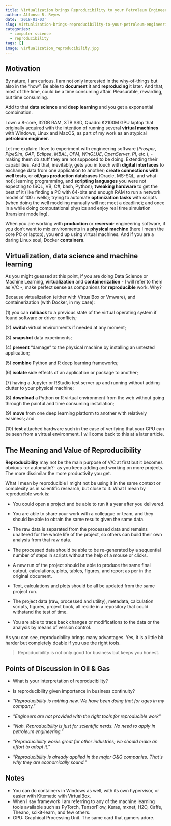 ```yaml
---
title: Virtualization brings Reproducibility to your Petroleum Engineering Workflow
author: Alfonso R. Reyes
date: '2018-01-03'
slug: virtualization-brings-reproducibility-to-your-petroleum-engineering-workflow
categories:
  - computer science
  - reproducibility
tags: []
image: virtualization_reproducibility.jpg
---
```



## Motivation
By nature, I am curious. I am not only interested in the why-of-things but also in the “how”. Be able to **document** it and **reproducing** it later. And that, most of the time, could be a time consuming affair. Pleasurable, rewarding, but time consuming.

Add to that __data science__ and __deep learning__ and you get a exponential combination.

I own a 8-core, 32GB RAM, 3TB SSD, Quadro K2100M GPU laptop that originally acquired with the intention of running several __virtual machines__ with Windows, Linux and MacOS, as part of my work as an atypical __petroleum engineer__.

Let me explain: I love to experiment with engineering software (_Prosper_, _PipeSim_, _GAP_, _Eclipse_, _MBAL_, _OFM_, _WinGLUE_, _OpenServer_, _PI_, etc.), - making them do stuff they are not supposed to be doing. Extending their capabilities. And that, inevitably, gets you in touch with __digital interfaces__ to exchange data from one application to another; __create connections with well tests__, or __oil/gas production databases__ (Oracle, MS-SQL, and what-not); learning programming, and __scripting languages__ you were not expecting to (SQL, VB, C#, bash, Python); __tweaking hardware__ to get the best of it (like finding a PC with 64-bits and enough RAM to run a network model of 100+ wells); trying to automate __optimization tasks__ with scripts (when doing the well modeling manually will not meet a deadline); and once in a while doing computational physics and enjoy real time simulation (transient modeling).

When you are working with __production__ or __reservoir__ engineering software, if you don’t want to mix environments in a __physical machine__ (here I mean the core PC or laptop), you end up using virtual machines. And if you are a daring Linux soul, Docker __containers__.

## Virtualization, data science and machine learning
As you might guessed at this point, if you are doing Data Science or Machine Learning, __virtualization__ and __containerization__ - I will refer to them as V/C -, make perfect sense as companions for __reproducible__ work. Why?

Because virtualization (either with VirtualBox or Vmware), and containerization (with Docker, in my case): 

(1) you can __rollback__ to a previous state of the virtual operating system if found software or driver conflicts; 

(2) __switch__ virtual environments if needed at any moment; 

(3) __snapshot__ data experiments; 

(4) __prevent__ “damage” to the physical machine by installing an untested application; 

(5) __combine__ Python and R deep learning frameworks; 

(6) __isolate__ side effects of an application or package to another; 

(7) having a Jupyter or RStudio test server up and running without adding clutter to your physical machine; 

(8) __download__ a Python or R virtual environment from the web without going through the painful and time consuming installation; 

(9) __move__ from one deep learning platform to another with relatively easiness; and 

(10) __test__ attached hardware such in the case of verifying that your GPU can be seen from a virtual environment. I will come back to this at a later article.

## The Meaning and Value of Reproducibility
__Reproducibility__ may not be the main purpose of V/C at first but it becomes obvious -or automatic?- as you keep adding and working on more projects. The more dissimilar the more productivity you get.

What I mean by reproducible I might not be using it in the same context or complexity as in scientific research, but close to it. What I mean by reproducible work is:

* You could open a project and be able to run it a year after you delivered.

* You are able to share your work with a colleague or team, and they should be able to obtain the same results given the same data.

* The raw data is separated from the processed data and remains unaltered for the whole life of the project, so others can build their own analysis from that raw data.

* The processed data should be able to be re-generated by a sequential number of steps in scripts without the help of a mouse or clicks.

* A new run of the project should be able to produce the same final output, calculations, plots, tables, figures, and report as per in the original document.

* Text, calculations and plots should be all be updated from the same project run.

* The project data (raw, processed and utility), metadata, calculation scripts, figures, project book, all reside in a repository that could withstand the test of time.

* You are able to trace back changes or modifications to the data or the analysis by means of version control.

As you can see, reproducibility brings many advantages. Yes, it is a little bit harder but completely doable if you use the right tools.

> Reproducibility is not only good for business but keeps you honest.

## Points of Discussion in Oil & Gas
* What is your interpretation of reproducibility?

* Is reproducibility given importance in business continuity?

* *"Reproducibility is nothing new. We have been doing that for ages in my company."*

* *"Engineers are not provided with the right tools for reproducible work"*

* *"Nah. Reproducibility is just for scientific nerds. No need to apply in petroleum engineering."*

* *"Reproducibility works great for other industries; we should make an effort to adopt it."*

* *"Reproducibility is already applied in the major O&G companies. That's why they are economically sound."*


## Notes

* You can do containers in Windows as well, with its own hypervisor, or easier with Kitematic with VirtualBox.
* When I say framework I am referring to any of the machine learning tools available such as PyTorch, TensorFlow, Keras, mxnet, H2O, Caffe, Theano, scikit-learn, and few others.
* GPU: Graphical Processing Unit. The same card that gamers adore.